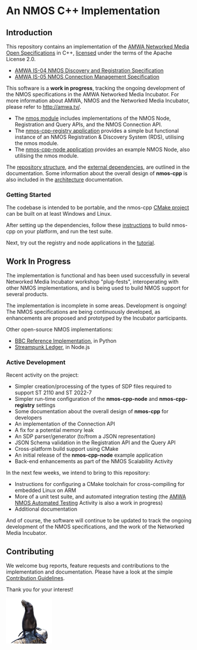 # An NMOS C++ Implementation

## Introduction

This repository contains an implementation of the [AMWA Networked Media Open Specifications](https://github.com/AMWA-TV/nmos) in C++, [licensed](LICENSE) under the terms of the Apache License 2.0.

- [AMWA IS-04 NMOS Discovery and Registration Specification](https://github.com/AMWA-TV/nmos-discovery-registration)
- [AMWA IS-05 NMOS Connection Management Specification](https://github.com/AMWA-TV/nmos-device-connection-management)

This software is a **work in progress**, tracking the ongoing development of the NMOS specifications in the AMWA Networked Media Incubator. For more information about AMWA, NMOS and the Networked Media Incubator, please refer to http://amwa.tv/.

- The [nmos module](Development/nmos) includes implementations of the NMOS Node, Registration and Query APIs, and the NMOS Connection API.
- The [nmos-cpp-registry application](Development/nmos-cpp-registry) provides a simple but functional instance of an NMOS Registration & Discovery System (RDS), utilising the nmos module.
- The [nmos-cpp-node application](Development/nmos-cpp-node) provides an example NMOS Node, also utilising the nmos module.

The [repository structure](Documents/Repository-Structure.md), and the [external dependencies](Documents/Dependencies.md), are outlined in the documentation.
Some information about the overall design of **nmos-cpp** is also included in the [architecture](Documents/Architecture.md) documentation.

### Getting Started

The codebase is intended to be portable, and the nmos-cpp [CMake project](Development/CMakeLists.txt) can be built on at least Windows and Linux.

After setting up the dependencies, follow these [instructions](Documents/Getting-Started.md) to build nmos-cpp on your platform, and run the test suite.

Next, try out the registry and node applications in the [tutorial](Documents/Tutorial.md).

## Work In Progress

The implementation is functional and has been used successfully in several Networked Media Incubator workshop "plug-fests", interoperating with other NMOS implementations, and is being used to build NMOS support for several products.

The implementation is incomplete in some areas. Development is ongoing! The NMOS specifications are being continuously developed, as enhancements are proposed and prototyped by the Incubator participants.

Other open-source NMOS implementations:

- [BBC Reference Implementation](https://github.com/bbc/nmos-discovery-registration-ri), in Python
- [Streampunk Ledger](https://github.com/streampunk/ledger), in Node.js

### Active Development

Recent activity on the project:

- Simpler creation/processing of the types of SDP files required to support ST 2110 and ST 2022-7
- Simpler run-time configuration of the **nmos-cpp-node** and **nmos-cpp-registry** settings
- Some documentation about the overall design of **nmos-cpp** for developers
- An implementation of the Connection API
- A fix for a potential memory leak
- An SDP parser/generator (to/from a JSON representation)
- JSON Schema validation in the Registration API and the Query API
- Cross-platform build support using CMake
- An initial release of the **nmos-cpp-node** example application
- Back-end enhancements as part of the NMOS Scalability Activity

In the next few weeks, we intend to bring to this repository:

- Instructions for configuring a CMake toolchain for cross-compiling for embedded Linux on ARM
- More of a unit test suite, and automated integration testing (the [AMWA NMOS Automated Testing](https://github.com/AMWA-TV/nmos-automated-testing) Activity is also a work in progress)
- Additional documentation

And of course, the software will continue to be updated to track the ongoing development of the NMOS specifications, and the work of the Networked Media Incubator.

## Contributing

We welcome bug reports, feature requests and contributions to the implementation and documentation. Please have a look at the simple [Contribution Guidelines](CONTRIBUTING.md).

Thank you for your interest!

![This project was formerly known as sea-lion.](Documents/images/sea-lion.png?raw=true)
